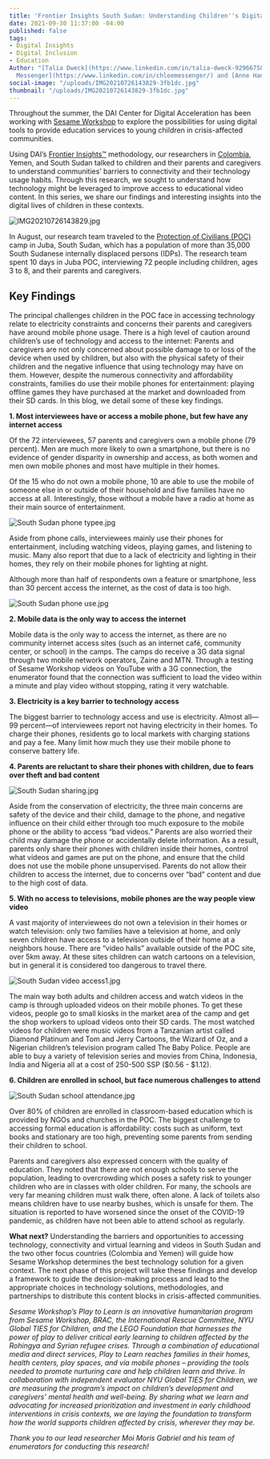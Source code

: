 ```yaml
---
title: 'Frontier Insights South Sudan: Understanding Children''s Digital Access'
date: 2021-09-30 11:37:00 -04:00
published: false
tags:
- Digital Insights
- Digital Inclusion
- Education
Author: "[Talia Dweck](https://www.linkedin.com/in/talia-dweck-92966758/) and [Chloe
  Messenger](https://www.linkedin.com/in/chloemessenger/) and [Anne Hand](https://www.linkedin.com/in/annehand/)"
social-image: "/uploads/IMG20210726143829-3fb1dc.jpg"
thumbnail: "/uploads/IMG20210726143829-3fb1dc.jpg"
---
```


Throughout the summer, the DAI Center for Digital Acceleration has been working with [Sesame Workshop](https://www.sesameworkshop.org/what-we-do/refugee-response) to explore the possibilities for using digital tools to provide education services to young children in crisis-affected communities.

Using DAI’s [Frontier Insights™](https://dai-global-digital.com/tags/?tag=digital-insights) methodology, our researchers in [Colombia](https://dai-global-digital.com/frontier-insights-colombia-understanding-childrens-digital-access.html), Yemen, and South Sudan talked to children and their parents and caregivers to understand communities’ barriers to connectivity and their technology usage habits. Through this research, we sought to understand how technology might be leveraged to improve access to educational video content. In this series, we share our findings and interesting insights into the digital lives of children in these contexts.

![IMG20210726143829.jpg](/uploads/IMG20210726143829.jpg)

<!--more-->

In August, our research team traveled to the [Protection of Civilians (POC)](https://internews.org/wp-content/uploads/2021/02/Internews_unhouse_1_2_assessment_wave2.pdf) camp in Juba, South Sudan, which has a population of more than 35,000 South Sudanese internally displaced persons (IDPs). The research team spent 10 days in Juba POC, interviewing 72 people including children, ages 3 to 8, and their parents and caregivers.

## Key Findings

The principal challenges children in the POC face in accessing technology relate to electricity constraints and concerns their parents and caregivers have around mobile phone usage. There is a high level of caution around children’s use of technology and access to the internet: Parents and caregivers are not only concerned about possible damage to or loss of the device when used by children, but also with the physical safety of their children and the negative influence that using technology may have on them. However, despite the numerous connectivity and affordability constraints, families do use their mobile phones for entertainment: playing offline games they have purchased at the market and downloaded from their SD cards. In this blog, we detail some of these key findings.

**1. Most interviewees have or access a mobile phone, but few have any internet access**

Of the 72 interviewees, 57 parents and caregivers own a mobile phone (79 percent). Men are much more likely to own a smartphone, but there is no evidence of gender disparity in ownership and access, as both women and men own mobile phones and most have multiple in their homes.

Of the 15 who do not own a mobile phone, 10 are able to use the mobile of someone else in or outside of their household and five families have no access at all. Interestingly, those without a mobile have a radio at home as their main source of entertainment.

![South Sudan phone typee.jpg](/uploads/South%20Sudan%20phone%20typee.jpg)

Aside from phone calls, interviewees mainly use their phones for entertainment, including watching videos, playing games, and listening to music. Many also report that due to a lack of electricity and lighting in their homes, they rely on their mobile phones for lighting at night.

Although more than half of respondents own a feature or smartphone, less than 30 percent access the internet, as the cost of data is too high.

![South Sudan phone use.jpg](/uploads/South%20Sudan%20phone%20use.jpg)

**2. Mobile data is the only way to access the internet**

Mobile data is the only way to access the internet, as there are no community internet access sites (such as an internet café, community center, or school) in the camps. The camps do receive a 3G data signal through two mobile network operators, Zaine and MTN. Through a testing of Sesame Workshop videos on YouTube with a 3G connection, the enumerator found that the connection was sufficient to load the video within a minute and play video without stopping, rating it very watchable.

**3. Electricity is a key barrier to technology access**

The biggest barrier to technology access and use is electricity. Almost all—99 percent—of interviewees report not having electricity in their homes. To charge their phones, residents go to local markets with charging stations and pay a fee. Many limit how much they use their mobile phone to conserve battery life.

**4. Parents are reluctant to share their phones with children, due to fears over theft and bad content**

![South Sudan sharing.jpg](/uploads/South%20Sudan%20sharing.jpg)

Aside from the conservation of electricity, the three main concerns are safety of the device and their child, damage to the phone, and negative influence on their child either through too much exposure to the mobile phone or the ability to access “bad videos.” Parents are also worried their child may damage the phone or accidentally delete information. As a result, parents only share their phones with children inside their homes, control what videos and games are put on the phone, and ensure that the child does not use the mobile phone unsupervised. Parents do not allow their children to access the internet, due to concerns over “bad” content and due to the high cost of data.

**5. With no access to televisions, mobile phones are the way people view video**

A vast majority of interviewees do not own a television in their homes or watch television: only two families have a television at home, and only seven children have access to a television outside of their home at a neighbors house. There are “video halls” available outside of the POC site, over 5km away. At these sites children can watch cartoons on a television, but in general it is considered too dangerous to travel there.

![South Sudan video access1.jpg](/uploads/South%20Sudan%20video%20access1.jpg)

The main way both adults and children access and watch videos in the camp is through uploaded videos on their mobile phones. To get these videos, people go to small kiosks in the market area of the camp and get the shop workers to upload videos onto their SD cards. The most watched videos for children were music videos from a Tanzanian artist called Diamond Platinum and Tom and Jerry Cartoons, the Wizard of Oz, and a Nigerian children’s television program called The Baby Police. People are able to buy a variety of television series and movies from China, Indonesia, India and Nigeria all at a cost of 250-500 SSP ($0.56 - $1.12).

**6. Children are enrolled in school, but face numerous challenges to attend**

![South Sudan school attendance.jpg](/uploads/South%20Sudan%20school%20attendance.jpg)

Over 80% of children are enrolled in classroom-based education which is provided by NGOs and churches in the POC. The biggest challenge to accessing formal education is affordability: costs such as uniform, text books and stationary are too high, preventing some parents from sending their children to school.

Parents and caregivers also expressed concern with the quality of education. They noted that there are not enough schools to serve the population, leading to overcrowding which poses a safety risk to younger children who are in classes with older children.  For many, the schools are very far meaning children must walk there, often alone. A lack of toilets also means children have to use nearby bushes, which is unsafe for them. The situation is reported to have worsened since the onset of the COVID-19 pandemic, as children have not been able to attend school as regularly.

**What next?**
Understanding the barriers and opportunities to accessing technology, connectivity and virtual learning and videos in South Sudan and the two other focus countries (Colombia and Yemen) will guide how Sesame Workshop determines the best technology solution for a given context. The next phase of this project will take these findings and develop a framework to guide the decision-making process and lead to the appropriate choices in technology solutions, methodologies, and partnerships to distribute this content blocks in crisis-affected communities.

*Sesame Workshop’s Play to Learn is an innovative humanitarian program from Sesame Workshop, BRAC, the International Rescue Committee, NYU Global TIES for Children, and the LEGO Foundation that harnesses the power of play to deliver critical early learning to children affected by the Rohingya and Syrian refugee crises. Through a combination of educational media and direct services, Play to Learn reaches families in their homes, health centers, play spaces, and via mobile phones – providing the tools needed to promote nurturing care and help children learn and thrive. In collaboration with independent evaluator NYU Global TIES for Children, we are measuring the program’s impact on children’s development and caregivers’ mental health and well-being. By sharing what we learn and advocating for increased prioritization and investment in early childhood interventions in crisis contexts, we are laying the foundation to transform how the world supports children affected by crisis, wherever they may be.*

*Thank you to our lead researcher Moi Moris Gabriel and his team of enumerators for conducting this research!*